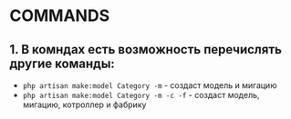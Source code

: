 # COMMANDS

## 1. В комндах есть возможность перечислять другие команды:

- `php artisan make:model Category -m` - создаст модель и мигацию
- `php artisan make:model Category -m -c -f` - создаст модель, мигацию, котроллер и фабрику

